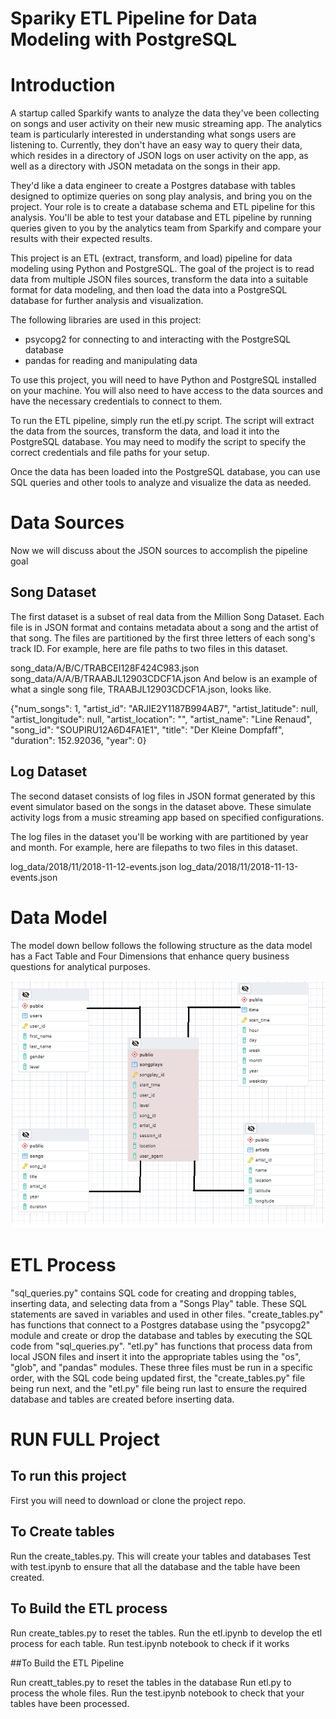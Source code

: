 # Spariky ETL Pipeline for Data Modeling with PostgreSQL

# Introduction

A startup called Sparkify wants to analyze the data they've been collecting on songs and user activity on their new music streaming app. The analytics team is particularly interested in understanding what songs users are listening to. Currently, they don't have an easy way to query their data, which resides in a directory of JSON logs on user activity on the app, as well as a directory with JSON metadata on the songs in their app.

They'd like a data engineer to create a Postgres database with tables designed to optimize queries on song play analysis, and bring you on the project. Your role is to create a database schema and ETL pipeline for this analysis. You'll be able to test your database and ETL pipeline by running queries given to you by the analytics team from Sparkify and compare your results with their expected results.

This project is an ETL (extract, transform, and load) pipeline for data modeling using Python and PostgreSQL. The goal of the project is to read data from multiple JSON files sources, transform the data into a suitable format for data modeling, and then load the data into a PostgreSQL database for further analysis and visualization.

The following libraries are used in this project:

* psycopg2 for connecting to and interacting with the PostgreSQL database
* pandas for reading and manipulating data

To use this project, you will need to have Python and PostgreSQL installed on your machine. You will also need to have access to the data sources and have the necessary credentials to connect to them.

To run the ETL pipeline, simply run the etl.py script. The script will extract the data from the sources, transform the data, and load it into the PostgreSQL database. You may need to modify the script to specify the correct credentials and file paths for your setup.

Once the data has been loaded into the PostgreSQL database, you can use SQL queries and other tools to analyze and visualize the data as needed.

# Data Sources

Now we will discuss about the JSON sources to accomplish the pipeline goal

## Song Dataset
The first dataset is a subset of real data from the Million Song Dataset. Each file is in JSON format and contains metadata about a song and the artist of that song. The files are partitioned by the first three letters of each song's track ID. For example, here are file paths to two files in this dataset.

song_data/A/B/C/TRABCEI128F424C983.json
song_data/A/A/B/TRAABJL12903CDCF1A.json
And below is an example of what a single song file, TRAABJL12903CDCF1A.json, looks like.

{"num_songs": 1, "artist_id": "ARJIE2Y1187B994AB7", "artist_latitude": null, "artist_longitude": null, "artist_location": "", "artist_name": "Line Renaud", "song_id": "SOUPIRU12A6D4FA1E1", "title": "Der Kleine Dompfaff", "duration": 152.92036, "year": 0}

## Log Dataset
The second dataset consists of log files in JSON format generated by this event simulator based on the songs in the dataset above. These simulate activity logs from a music streaming app based on specified configurations.

The log files in the dataset you'll be working with are partitioned by year and month. For example, here are filepaths to two files in this dataset.

log_data/2018/11/2018-11-12-events.json
log_data/2018/11/2018-11-13-events.json




# Data Model

The model down bellow follows the following structure as the data model has a Fact Table and Four Dimensions that enhance query business questions for analytical purposes.

![Modelo](https://raw.githubusercontent.com/pspedro19/Spariky-Data-Modeling-ETL-Pipeline/main/Images/Model.png)



# ETL Process

"sql_queries.py" contains SQL code for creating and dropping tables, inserting data, and selecting data from a "Songs Play" table. These SQL statements are saved in variables and used in other files. "create_tables.py" has functions that connect to a Postgres database using the "psycopg2" module and create or drop the database and tables by executing the SQL code from "sql_queries.py". "etl.py" has functions that process data from local JSON files and insert it into the appropriate tables using the "os", "glob", and "pandas" modules. These three files must be run in a specific order, with the SQL code being updated first, the "create_tables.py" file being run next, and the "etl.py" file being run last to ensure the required database and tables are created before inserting data.


# RUN FULL Project

## To run this project

First you will need to download or clone the project repo.

## To Create tables

Run the create_tables.py. This will create your tables and databases
Test with test.ipynb to ensure that all the database and the table have been created.

## To Build the ETL process

Run create_tables.py to reset the tables.
Run the etl.ipynb to develop the etl process for each table.
Run test.ipynb notebook to check if it works

##To Build the ETL Pipeline

Run creatt_tables.py to reset the tables in the database
Run etl.py to process the whole files.
Run the test.ipynb notebook to check that your tables have been processed.

